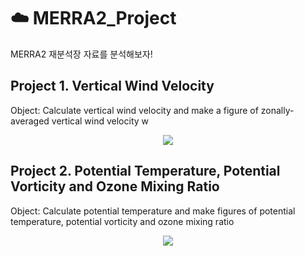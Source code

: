 # :cloud: MERRA2_Project
MERRA2 재분석장 자료를 분석해보자!

## Project 1. Vertical Wind Velocity

Object: Calculate vertical wind velocity and make a figure of zonally-averaged vertical wind velocity w

<p align="center">
  <img src="https://user-images.githubusercontent.com/63230753/209354173-506332a1-1b47-47cf-be0d-c96db07cc020.png">
</p>

## Project 2. Potential Temperature, Potential Vorticity and Ozone Mixing Ratio

Object: Calculate potential temperature and make figures of potential temperature, potential vorticity and ozone mixing ratio

<p align="center">
  <img src="https://user-images.githubusercontent.com/63230753/209356006-42f8232e-6c73-4c3a-b56c-76ff33172eb8.png">
</p>

